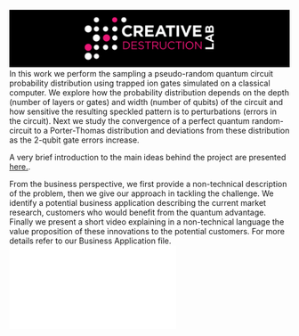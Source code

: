 ![CDL 2020 Cohort Project](../figures/CDL_logo.jpg)
In this work we perform the sampling a pseudo-random quantum circuit probability distribution using trapped ion gates simulated on a classical computer. We explore how the probability distribution depends on the depth (number of layers or gates) and width (number of qubits) of the circuit and how sensitive the resulting speckled pattern is to perturbations (errors in the circuit). Next we study the convergence of a perfect quantum random-circuit to a Porter-Thomas distribution and deviations from these distribution as the 2-qubit gate errors increase.

A very brief introduction to the main ideas behind the project are presented [here.](./Documentation_week1.pdf).

From the business perspective, we first provide a non-technical description of the problem, then we give our approach in tackling the challenge. We identify a potential business application describing the current market research, customers who would benefit from the quantum advantage. Finally we present a short video explaining in a non-technical language the value proposition of these innovations to the potential customers.
For more details refer to our Business Application file.![image](./Business_Application.md)

